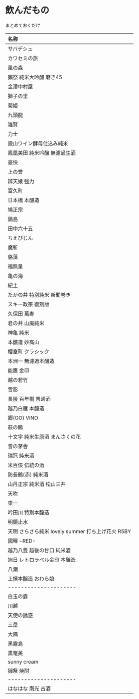 # 飲んだもの
まとめておくだけ  

| 名称 |
| :--- |
| サバデシュ |
| カワセミの旅 |
| 風の森 |
| 獺祭 純米大吟醸 磨き45 |
| 金澤中村屋 |
| 獅子の里 |
| 菊姫 |
| 九頭龍 |
| 雑賀 |
| 力士 |
| 鏡山ワイン酵母仕込み純米 |
| 鳳凰美田 純米吟醸 無濾過生酒 |
| 豪快 |
| 上の誉 |
| 辨天娘 強力 |
| 富久町 |
| 日本橋 本醸造 |
| 鳩正宗 |
| 鍋島 |
| 田中六十五 |
| ちえびじん |
| 魔斬 |
| 貉藻 |
| 福無量 |
| 亀の海 |
| 紀土 |
| たかの井 特別純米 新聞巻き |
| スキー政宗 復刻版 |
| 久保田 萬寿 |
| 君の井 山廃純米 |
| 神亀 純米 |
| 本醸造 妙高山 |
| 櫻室町 クラシック |
| 本洲一 無濾過本醸造 |
| 能鷹 金印 |
| 越の若竹 |
| 雪影 |
| 長陵 百年樹 普通酒 |
| 越乃白雁 本醸造 |
| 郷(GO) VINO |
| 萩の鶴 |
| 十文字 純米生原酒 まんさくの花 |
| 雪の茅舎 |
| 瑞冠 純米酒 |
| 米百俵 伝統の酒 |
| 防長鶴(赤) 純米酒 |
| 山丹正宗 純米酒 松山三井 |
| 天吹 |
| 東一 |
| 吟田川 特別本醸造 |
| 明鏡止水 |
| 天明 さらさら純米 lovely summer 打ち上げ花火 R5BY |
| 國暉 -RED- |
| 越乃八豊 越後の甘口 純米酒 |
| 旭日 レトロラベル金印 本醸造 |
| 八潮 |
| 上撰本醸造 おわら娘 |
| --------------------- |
| 白玉の露 |
| 川越 |
| 天使の誘惑 |
| 三岳 |
| 大隅 |
| 黒霧島 |
| 黒奄美 |
| sunny cream |
| 獺祭 焼酎 |
| --------------------- |
| はなはな 南光 古酒 |